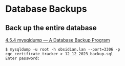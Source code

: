 # Database Backups

## Back up the entire database
[4.5.4 mysqldump — A Database Backup Program](https://dev.mysql.com/doc/refman/8.0/en/mysqldump.html)
```
$ mysqldump -u root -h obsidian.lan --port=3306 -p cgc_certificate_tracker > 12_12_2023_backup.sql
Enter password:
```
